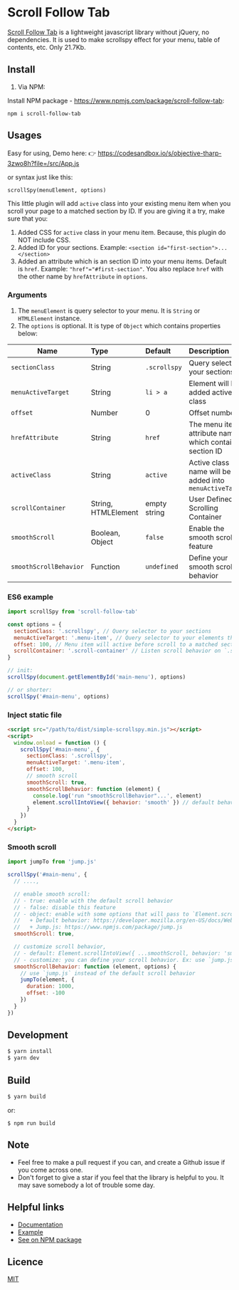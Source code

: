 # Scroll Follow Tab

[Scroll Follow Tab](https://github.com/Cong-Hieu/scroll-follow-tab) is a lightweight javascript library without jQuery,
no dependencies. It is used to make scrollspy effect for your menu, table of contents, etc.
Only 21.7Kb.

## Install

1. Via NPM:

Install NPM package - https://www.npmjs.com/package/scroll-follow-tab:

```npm
npm i scroll-follow-tab
```

## Usages

Easy for using, Demo here:
👉 https://codesandbox.io/s/objective-tharp-3zwo8h?file=/src/App.js

or syntax just like this:

```html
scrollSpy(menuElement, options)
```

This little plugin will add `active` class into your existing menu item when you scroll your page to a matched section by ID.
If you are giving it a try, make sure that you:

1. Added CSS for `active` class in your menu item. Because, this plugin do NOT include CSS.
2. Added ID for your sections.
   Example: `<section id="first-section">...</section>`
3. Added an attribute which is an section ID into your menu items. Default is `href`.
   Example: `"href"="#first-section"`.
   You also replace `href` with the other name by `hrefAttribute` in `options`.

### Arguments

1. The `menuElement` is query selector to your menu. It is `String` or `HTMLElement` instance.
2. The `options` is optional. It is type of `Object` which contains properties below:

| Name                   | Type                | Default      | Description                                              |
| ---------------------- | :------------------ | :----------- | :------------------------------------------------------- |
| `sectionClass`         | String              | `.scrollspy` | Query selector to your sections                          |
| `menuActiveTarget`     | String              | `li > a`     | Element will be added active class                       |
| `offset`               | Number              | 0            | Offset number                                            |
| `hrefAttribute`        | String              | `href`       | The menu item's attribute name which contains section ID |
| `activeClass`          | String              | `active`     | Active class name will be added into `menuActiveTarget`  |
| `scrollContainer`      | String, HTMLElement | empty string | User Defined Scrolling Container                         |
| `smoothScroll`         | Boolean, Object     | `false`      | Enable the smooth scrolling feature                      |
| `smoothScrollBehavior` | Function            | `undefined`  | Define your smooth scroll behavior                       |

### ES6 example

```js
import scrollSpy from 'scroll-follow-tab'

const options = {
  sectionClass: '.scrollspy', // Query selector to your sections
  menuActiveTarget: '.menu-item', // Query selector to your elements that will be added `active` class
  offset: 100, // Menu item will active before scroll to a matched section 100px
  scrollContainer: '.scroll-container' // Listen scroll behavior on `.scroll-container` instead of `window`
}

// init:
scrollSpy(document.getElementById('main-menu'), options)

// or shorter:
scrollSpy('#main-menu', options)
```

### Inject static file

```html
<script src="/path/to/dist/simple-scrollspy.min.js"></script>
<script>
  window.onload = function () {
    scrollSpy('#main-menu', {
      sectionClass: '.scrollspy',
      menuActiveTarget: '.menu-item',
      offset: 100,
      // smooth scroll
      smoothScroll: true,
      smoothScrollBehavior: function (element) {
        console.log('run "smoothScrollBehavior"...', element)
        element.scrollIntoView({ behavior: 'smooth' }) // default behavior
      }
    })
  }
</script>
```

### Smooth scroll

```javascript
import jumpTo from 'jump.js'

scrollSpy('#main-menu', {
  // ....,

  // enable smooth scroll:
  // - true: enable with the default scroll behavior
  // - false: disable this feature
  // - object: enable with some options that will pass to `Element.scrollIntoView` or `smoothScrollBehavior`
  //   + Default behavior: https://developer.mozilla.org/en-US/docs/Web/API/Element/scrollIntoView
  //   + Jump.js: https://www.npmjs.com/package/jump.js
  smoothScroll: true,

  // customize scroll behavior,
  // - default: Element.scrollIntoView({ ...smoothScroll, behavior: 'smooth' })
  // - customize: you can define your scroll behavior. Ex: use `jump.js`, jQuery, .etc
  smoothScrollBehavior: function (element, options) {
    // use `jump.js` instead of the default scroll behavior
    jumpTo(element, {
      duration: 1000,
      offset: -100
    })
  }
})
```

## Development

```bash
$ yarn install
$ yarn dev
```

## Build

```bash
$ yarn build
```

or:

```npm
$ npm run build
```

## Note

- Feel free to make a pull request if you can, and create a Github issue if you come across one.
- Don't forget to give a star if you feel that the library is helpful to you. It may save somebody a lot of trouble some day.

## Helpful links

- [Documentation](https://kimyvgy.github.io/simple-scrollspy)
- [Example](https://kimyvgy.github.io/simple-scrollspy/demo)
- [See on NPM package](https://www.npmjs.com/package/simple-scrollspy)

## Licence

[MIT](./LICENSE)
